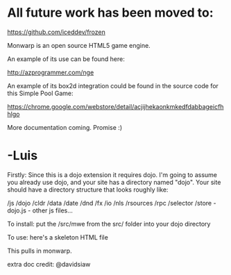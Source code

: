 All future work has been moved to:
==================================

https://github.com/iceddev/frozen



Monwarp is an open source HTML5 game engine.


An example of its use can be found here:

http://azprogrammer.com/nge


An example of its box2d integration could be found in the source code for this Simple Pool Game:

https://chrome.google.com/webstore/detail/acjijhekaonkmkedfdabbageicfhhlgo


More documentation coming.  Promise :)


-Luis
=======

Firstly:
Since this is a dojo extension it requires dojo. I'm going to assume you already use dojo, and your site has a directory named "dojo". Your site should have a directory structure that looks roughly like:

/js
	/dojo
		/cldr
		/data
		/date
		/dnd
		/fx
		/io
		/nls
		/rsources
		/rpc
		/selector
		/store
		- dojo.js
		- other js files...

To install:
put the /src/mwe from the src/ folder into your dojo directory

To use:
here's a skeleton HTML file

<html>
<head>
<title></title>
<script 
	src="js/dojo/dojo.js" 
	djConfig="baseUrl: 'js/dojo/', modulePaths: {mwe: 'mwe'}">
</script>
</head>
<body>
<script>
	dojo.require('mwe.GameCore');
	dojo.require('mwe.Sprite');
	dojo.require('mwe.ResourceManager');
	dojo.require('mwe.GameAction');
</script>
</body>
</html>

This pulls in monwarp.

extra doc credit:
@davidsiaw